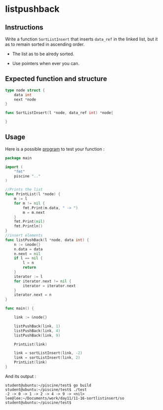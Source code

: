 # listpushback

## Instructions

Write a function `SortListInsert` that inserts `data_ref` in the linked list, but it as to remain sorted in ascending order.

- The list as to be alredy sorted.

- Use pointers when ever you can.

## Expected function and structure

```go
type node struct {
	data int
	next *node
}

func SortListInsert(l *node, data_ref int) *node{

}
```

## Usage

Here is a possible [program](TODO-LINK) to test your function :

```go
package main

import (
	"fmt"
	piscine ".."
)

//Prints the list
func PrintList(l *node) {
	m := l
	for m != nil {
		fmt.Print(m.data, " -> ")
		m = m.next
	}
	fmt.Print(nil)
	fmt.Println()
}
//insert elements
func listPushBack(l *node, data int) {
	n := &node{}
	n.data = data
	n.next = nil
	if l == nil {
		l = n
		return
	}
	iterator := l
	for iterator.next != nil {
		iterator = iterator.next
	}
	iterator.next = n
}

func main() {

	link := &node{}

	listPushBack(link, 1)
	listPushBack(link, 4)
	listPushBack(link, 9)

	PrintList(link)

	link = sortListInsert(link, -2)
	link = sortListInsert(link, 2)
	PrintList(link)
}

```

And its output :

```console
student@ubuntu:~/piscine/test$ go build
student@ubuntu:~/piscine/test$ ./test
-2 -> 0 -> 1 -> 2 -> 4 -> 9 -> <nil>
lee@lee:~/Documents/work/day11/11-16-sortlistinsert/so
student@ubuntu:~/piscine/test$
```
